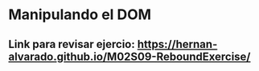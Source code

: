 # Manipulando el DOM
 
## Link para revisar ejercio: https://hernan-alvarado.github.io/M02S09-ReboundExercise/ 
 
 
